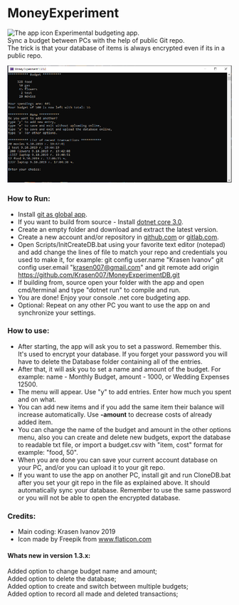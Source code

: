 # MoneyExperiment

<img src="Resources/icon.ico" title="The app icon" width="64"/>
Experimental budgeting app. </br>
Sync a budget between PCs with the help of public Git repo. </br>
The trick is that your database of items is always encrypted even if its in a public repo. </br>

![Main view of the app.](Resources/MainView.png)


### How to Run:

* Install [git as global app](https://git-scm.com/downloads).
* If you want to build from source - Install [dotnet core 3.0](https://dotnet.microsoft.com/download/dotnet-core/3.0).
* Create an empty folder and download and extract the latest version.
* Create a new account and/or repository in [github.com](https://github.com/) or [gitlab.com](https://gitlab.com/). 
* Open Scripts/InitCreateDB.bat using your favorite text editor (notepad) and add change the lines of file to match your repo and credentials you used to make it, for example: git config user.name "Krasen Ivanov"
git config user.email "krasen007@gmail.com" and git remote add origin https://github.com/Krasen007/MoneyExperimentDB.git
* If building from, source open your folder with the app and open cmd/terminal and type "dotnet run" to compile and run.
* You are done! Enjoy your console .net core budgeting app.
* Optional: Repeat on any other PC you want to use the app on and synchronize your settings.

### How to use:

* After starting, the app will ask you to set a password. Remember this. It's used to encrypt your database. 
If you forget your password you will have to delete the Database folder containing all of the entries. </br>
* After that, it will ask you to set a name and amount of the budget. For example: name - Monthly Budget, amount - 1000, or Wedding Expenses 12500.
* The menu will appear. Use "y" to add entries. Enter how much you spent and on what.
* You can add new items and if you add the same item their balance will increase automatically. Use **-amount** to decrease costs of already added item.
* You can change the name of the budget and amount in the other options menu, also you can create and delete new budgets, export the database to readable txt file, or import a budget.csv with "item, cost" format for example: "food, 50".
* When you are done you can save your current account database on your PC, and/or you can upload it to your git repo.
* If you want to use the app on another PC, install git and run CloneDB.bat after you set your git repo in the file as explained above. It should automatically sync your database. Remember to use the same password or you will not be able to open the encrypted database.

### Credits:

* Main coding: Krasen Ivanov 2019
* Icon made by Freepik from www.flaticon.com

#### Whats new in version 1.3.x:

Added option to change budget name and amount;  
Added option to delete the database;  
Added option to create and switch between multiple budgets;  
Added option to record all made and deleted transactions;  
